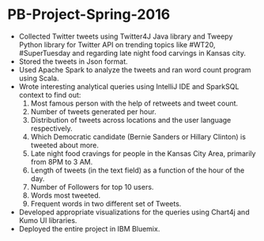 # PB-Project-Spring-2016

- Collected Twitter tweets using Twitter4J Java library and Tweepy Python library for Twitter API on trending topics like #WT20, #SuperTuesday and regarding late night food carvings in Kansas city.
- Stored the tweets in Json format.
- Used Apache Spark to analyze the tweets and ran word count program using Scala.
- Wrote interesting analytical queries using IntelliJ IDE and SparkSQL context to find out:
   1. Most famous person with the help of retweets and tweet count.
   2. Number of tweets generated per hour.
   3. Distribution of tweets across locations and the user language respectively.
   4. Which Democratic candidate (Bernie Sanders or Hillary Clinton) is tweeted about more. 
   5. Late night food cravings for people in the Kansas City Area, primarily from 8PM to 3 AM. 
   6. Length of tweets (in the text field) as a function of the hour of the day.
   7. Number of Followers for top 10 users.
   8. Words most tweeted.
   9. Frequent words in two different set of Tweets.
- Developed appropriate visualizations for the queries using Chart4j and Kumo UI libraries.
- Deployed the entire project in IBM Bluemix.
